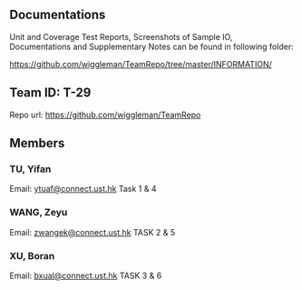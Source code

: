 ## Documentations

Unit and Coverage Test Reports, Screenshots of Sample IO, Documentations and Supplementary Notes can be found in following folder:

https://github.com/wiggleman/TeamRepo/tree/master/INFORMATION/

## Team ID: T-29

Repo url: https://github.com/wiggleman/TeamRepo

## Members

### TU, Yifan 
Email: ytuaf@connect.ust.hk
Task 1 & 4
### WANG, Zeyu 
Email: zwangek@connect.ust.hk 
TASK 2 & 5
### XU, Boran 
Email: bxual@connect.ust.hk
TASK 3 & 6

